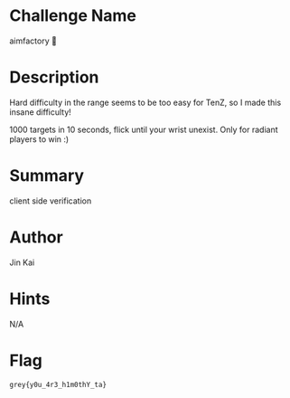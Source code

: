 # Challenge Name

aimfactory 🍼

# Description

Hard difficulty in the range seems to be too easy for TenZ, so I made this insane difficulty!

1000 targets in 10 seconds, flick until your wrist unexist. Only for radiant players to win :)

# Summary

client side verification

# Author

Jin Kai

# Hints

N/A

# Flag

`grey{y0u_4r3_h1m0thY_ta}`
